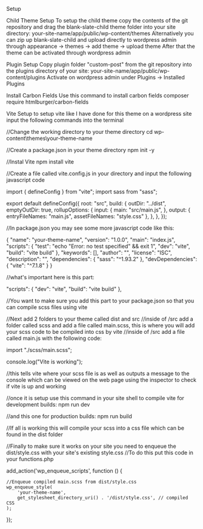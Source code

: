 Setup

Child Theme Setup
To setup the child theme copy the contents of the git repository and drag the blank-slate-child theme folder into your site directory: your-site-name/app/public/wp-content/themes
Alternatively you can zip up blank-slate-child and upload directly to wordpress admin through appearance -> themes -> add theme -> upload theme
After that the theme can be activated through wordpress admin

Plugin Setup
Copy plugin folder "custom-post" from the git repository into the plugins directory of your site: your-site-name/app/public/wp-content/plugins
Activate on wordpress admin under Plugins -> Installed Plugins

Install Carbon Fields
Use this command to install carbon fields
composer require htmlburger/carbon-fields



Vite Setup
to setup vite like I have done for this theme on a wordpress site input the following commands into the terminal

//Change the working directory to your theme directory
cd wp-content\themes\your-theme-name

//Create a package.json in your theme directory
npm init -y

//Instal Vite
npm install vite


//Create a file called vite.config.js in your directory and input the following javascript code

import { defineConfig } from "vite";
import sass from "sass";

export default defineConfig({
  root: "src",
  build: {
    outDir: "../dist",
    emptyOutDir: true,
    rollupOptions: {
        input: {
        main: "src/main.js",
      },
        output: {
        entryFileNames: "main.js",
        assetFileNames: "style.css"
      },
    },
  },
});


//In package.json you may see some more javascript code like this:

{
  "name": "your-theme-name",
  "version": "1.0.0",
  "main": "index.js",
  "scripts": {
    "test": "echo \"Error: no test specified\" && exit 1",
    "dev": "vite",
    "build": "vite build"
  },
  "keywords": [],
  "author": "",
  "license": "ISC",
  "description": "",
  "dependencies": {
    "sass": "^1.93.2"
  },
  "devDependencies": {
    "vite": "^7.1.8"
  }
}

//what's important here is this part:

  "scripts": {
    "dev": "vite",
    "build": "vite build"
    },

//You want to make sure you add this part to your package.json so that you can compile scss files using vite


//Next add 2 folders to your theme called dist and src
//inside of /src add a folder called scss and add a file called main.scss, this is where you will add your scss code to be compiled into css by vite
//inside of /src add a file called main.js with the following code:

import "./scss/main.scss";

console.log("Vite is working");

//this tells vite where your scss file is as well as outputs a message to the console which can be viewed on the web page using the inspector to check if vite is up and working


//once it is setup use this command in your site shell to compile vite for development builds:
npm run dev

//and this one for production builds:
npm run build

//If all is working this will compile your scss into a css file which can be found in the dist folder


//Finally to make sure it works on your site you need to enqueue the dist/style.css with your site's existing style.css
//To do this put this code in your functions.php

add_action('wp_enqueue_scripts', function () {

    //Enqueue compiled main.scss from dist/style.css
    wp_enqueue_style(
        'your-theme-name',
        get_stylesheet_directory_uri() . '/dist/style.css', // compiled CSS
    );
});
